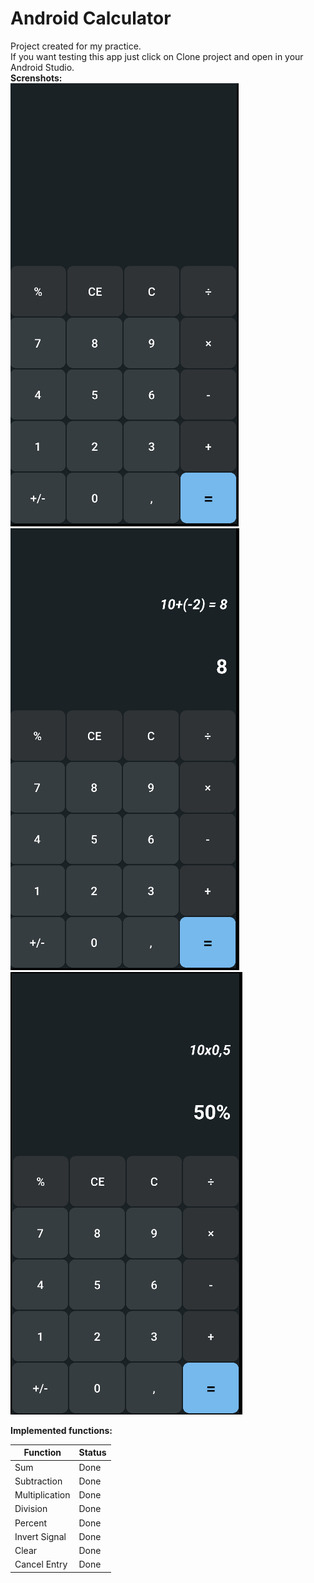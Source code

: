 # Android Calculator
Project created for my practice. <br/>
If you want testing this app just click on Clone project and open in your Android Studio.<br/>
<b>Screnshots: </b><br/>
<img src="app\src\main\res\images\print-calculadora-android-00.png"><br/>
<img src="app\src\main\res\images\print-calculadora-android-01.png"><br/>
<img src="app\src\main\res\images\print-calculadora-android-02.png"><br/>

<b>Implemented functions:</b>

Function     |  Status
---------    |---------
Sum          | Done
Subtraction  | Done
Multiplication| Done
Division     | Done
Percent      | Done 
Invert Signal| Done
Clear        | Done
Cancel Entry | Done

